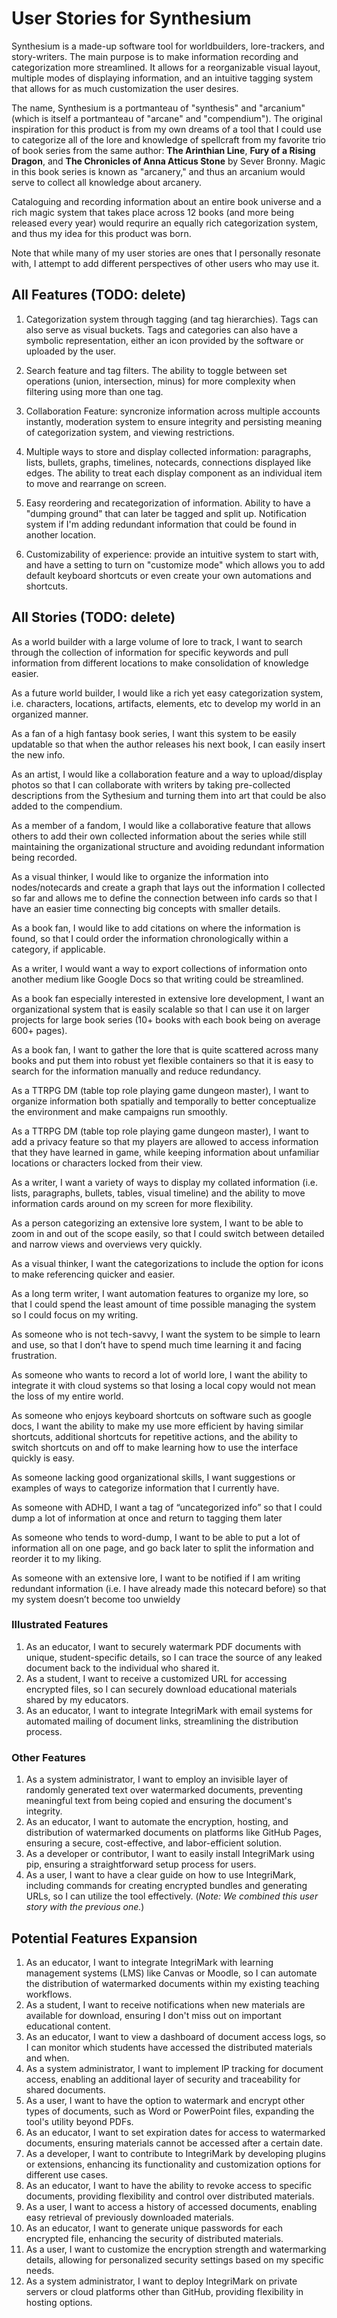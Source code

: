 # User Stories for Synthesium

Synthesium is a made-up software tool for worldbuilders, lore-trackers, and story-writers.  The main purpose is to make information recording and categorization more streamlined.  It allows for a reorganizable visual layout, multiple modes of displaying information, and an intuitive tagging system that allows for as much customization the user desires.  

The name, Synthesium is a portmanteau of "synthesis" and "arcanium" (which is itself a portmanteau of "arcane" and "compendium").  The original inspiration for this product is from my own dreams of a tool that I could use to categorize all of the lore and knowledge of spellcraft from my favorite trio of book series from the same author: __The Arinthian Line__, __Fury of a Rising Dragon__, and __The Chronicles of Anna Atticus Stone__ by Sever Bronny.  Magic in this book series is known as "arcanery," and thus an arcanium would serve to collect all knowledge about arcanery.  

Cataloguing and recording information about an entire book universe and a rich magic system that takes place across 12 books (and more being released every year) would requrire an equally rich categorization system, and thus my idea for this product was born.

Note that while many of my user stories are ones that I personally resonate with, I attempt to add different perspectives of other users who may use it.

## All Features (TODO: delete)

1. Categorization system through tagging (and tag hierarchies).  Tags can also serve as visual buckets. Tags and categories can also have a symbolic representation, either an icon provided by the software or uploaded by the user.

2. Search feature and tag filters.  The ability to toggle between set operations (union, intersection, minus) for more complexity when filtering using more than one tag.

3. Collaboration Feature: syncronize information across multiple accounts instantly, moderation system to ensure integrity and persisting meaning of categorization system, and viewing restrictions.

4. Multiple ways to store and display collected information: paragraphs, lists, bullets, graphs, timelines, notecards, connections displayed like edges.  The ability to treat each display component as an individual item to move and rearrange on screen.

5. Easy reordering and recategorization of information.  Ability to have a "dumping ground" that can later be tagged and split up.  Notification system if I'm adding redundant information that could be found in another location.

6. Customizability of experience: provide an intuitive system to start with, and have a setting to turn on "customize mode" which allows you to add default keyboard shortcuts or even create your own automations and shortcuts.

## All Stories (TODO: delete)

As a world builder with a large volume of lore to track, I want to search through the collection of information for specific keywords and pull information from different locations to make consolidation of knowledge easier.

As a future world builder, I would like a rich yet easy categorization system, i.e. characters, locations, artifacts, elements, etc to develop my world in an organized manner.

As a fan of a high fantasy book series, I want this system to be easily updatable so that when the author releases his next book, I can easily insert the new info.

As an artist, I would like a collaboration feature and a way to upload/display photos so that I can collaborate with writers by taking pre-collected descriptions from the Sythesium and turning them into art that could be also added to the compendium.

As a member of a fandom, I would like a collaborative feature that allows others to add their own collected information about the series while still maintaining the organizational structure and avoiding redundant information being recorded.

As a visual thinker, I would like to organize the information into nodes/notecards and create a graph that lays out the information I collected so far and allows me to define the connection between info cards so that I have an easier time connecting big concepts with smaller details.  

As a book fan, I would like to add citations on where the information is found, so that I could order the information chronologically within a category, if applicable.

As a writer, I would want a way to export collections of information onto another medium like Google Docs so that writing could be streamlined.

As a book fan especially interested in extensive lore development, I want an organizational system that is easily scalable so that I can use it on larger projects for large book series (10+ books with each book being on average 600+ pages).

As a book fan, I want to gather the lore that is quite scattered across many books and put them into robust yet flexible containers so that it is easy to search for the information manually and reduce redundancy.

As a TTRPG DM (table top role playing game dungeon master), I want to organize information both spatially and temporally to better conceptualize the environment and make campaigns run smoothly.

As a TTRPG DM (table top role playing game dungeon master), I want to add a privacy feature so that my players are allowed to access information that they have learned in game, while keeping information about unfamiliar locations or characters locked from their view.

As a writer, I want a variety of ways to display my collated information (i.e. lists, paragraphs, bullets, tables, visual timeline) and the ability to move information cards around on my screen for more flexibility.

As a person categorizing an extensive lore system, I want to be able to zoom in and out of the scope easily, so that I could switch between detailed and narrow views and overviews very quickly.

As a visual thinker, I want the categorizations to include the option for icons to make referencing quicker and easier.

As a long term writer, I want automation features to organize my lore, so that I could spend the least amount of time possible managing the system so I could focus on my writing.

As someone who is not tech-savvy, I want the system to be simple to learn and use, so that I don’t have to spend much time learning it and facing frustration.

As someone who wants to record a lot of world lore, I want the ability to integrate it with cloud systems so that losing a local copy would not mean the loss of my entire world.

As someone who enjoys keyboard shortcuts on software such as google docs, I want the ability to make my use more efficient by having similar shortcuts, additional shortcuts for repetitive actions, and the ability to switch shortcuts on and off to make learning how to use the interface quickly is easy.

As someone lacking good organizational skills, I want suggestions or examples of ways to categorize information that I currently have.

As someone with ADHD, I want a tag of “uncategorized info” so that I could dump a lot of information at once and return to tagging them later

As someone who tends to word-dump, I want to be able to put a lot of information all on one page, and go back later to split the information and reorder it to my liking.

As someone with an extensive lore, I want to be notified if I am writing redundant information (i.e. I have already made this notecard before) so that my system doesn’t become too unwieldy

### Illustrated Features

1. As an educator, I want to securely watermark PDF documents with unique, student-specific details, so I can trace the source of any leaked document back to the individual who shared it.
2. As a student, I want to receive a customized URL for accessing encrypted files, so I can securely download educational materials shared by my educators.
3. As an educator, I want to integrate IntegriMark with email systems for automated mailing of document links, streamlining the distribution process.

### Other Features

1. As a system administrator, I want to employ an invisible layer of randomly generated text over watermarked documents, preventing meaningful text from being copied and ensuring the document's integrity.
2. As an educator, I want to automate the encryption, hosting, and distribution of watermarked documents on platforms like GitHub Pages, ensuring a secure, cost-effective, and labor-efficient solution.
3. As a developer or contributor, I want to easily install IntegriMark using pip, ensuring a straightforward setup process for users.
4. As a user, I want to have a clear guide on how to use IntegriMark, including commands for creating encrypted bundles and generating URLs, so I can utilize the tool effectively. (_Note: We combined this user story with the previous one._)

## Potential Features Expansion

1. As an educator, I want to integrate IntegriMark with learning management systems (LMS) like Canvas or Moodle, so I can automate the distribution of watermarked documents within my existing teaching workflows.
2. As a student, I want to receive notifications when new materials are available for download, ensuring I don't miss out on important educational content.
3. As an educator, I want to view a dashboard of document access logs, so I can monitor which students have accessed the distributed materials and when.
4. As a system administrator, I want to implement IP tracking for document access, enabling an additional layer of security and traceability for shared documents.
5. As a user, I want to have the option to watermark and encrypt other types of documents, such as Word or PowerPoint files, expanding the tool's utility beyond PDFs.
6. As an educator, I want to set expiration dates for access to watermarked documents, ensuring materials cannot be accessed after a certain date.
7. As a developer, I want to contribute to IntegriMark by developing plugins or extensions, enhancing its functionality and customization options for different use cases.
8. As an educator, I want to have the ability to revoke access to specific documents, providing flexibility and control over distributed materials.
9. As a user, I want to access a history of accessed documents, enabling easy retrieval of previously downloaded materials.
10. As an educator, I want to generate unique passwords for each encrypted file, enhancing the security of distributed materials.
11. As a user, I want to customize the encryption strength and watermarking details, allowing for personalized security settings based on my specific needs.
12. As a system administrator, I want to deploy IntegriMark on private servers or cloud platforms other than GitHub, providing flexibility in hosting options.
